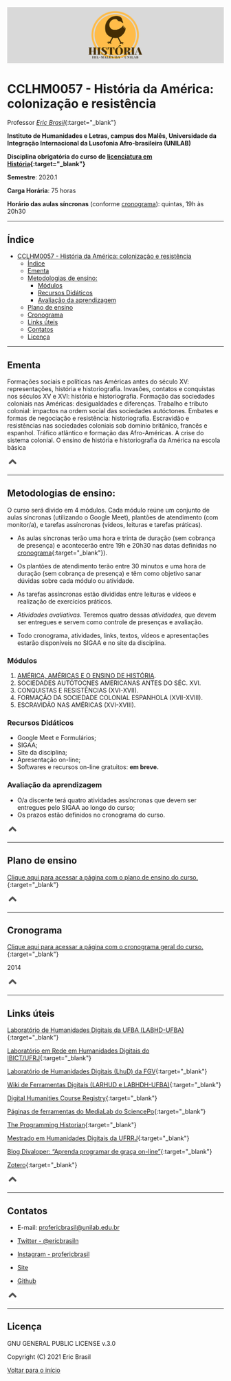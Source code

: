 <div align="center"><img src="imagens/banner1.png" alt="Logo História" title="Logotipo do Curso de História, BA, UNILAB"/></div>

# CCLHM0057 - História da América: colonização e resistência

Professor [_Eric Brasil_](https://ericbrasiln.github.io){:target="_blank"}

**Instituto de Humanidades e Letras, campus dos Malês, Universidade da Integração Internacional da Lusofonia Afro-brasileira (UNILAB)**

**Disciplina obrigatória do curso de [licenciatura em História](http://historia.males.unilab.edu.br/){:target="_blank"}**

**Semestre**: 2020.1

**Carga Horária**: 75 horas

**Horário das aulas síncronas** (conforme [cronograma](#cronograma)): quintas, 19h às 20h30

***

## Índice

- [CCLHM0057 - História da América: colonização e resistência](#cclhm0057---história-da-américa-colonização-e-resistência)
  - [Índice](#índice)
  - [Ementa](#ementa)
  - [Metodologias de ensino:](#metodologias-de-ensino)
    - [Módulos](#módulos)
    - [Recursos Didáticos](#recursos-didáticos)
    - [Avaliação da aprendizagem](#avaliação-da-aprendizagem)
  - [Plano de ensino](#plano-de-ensino)
  - [Cronograma](#cronograma)
  - [Links úteis](#links-úteis)
  - [Contatos](#contatos)
  - [Licença](#licença)

***

## Ementa

Formações sociais e políticas nas Américas antes do século XV: representações, história e
historiografia. Invasões, contatos e conquistas nos séculos XV e XVI: história e historiografia.
Formação das sociedades coloniais nas Américas: desigualdades e diferenças. Trabalho e
tributo colonial: impactos na ordem social das sociedades autóctones. Embates e formas de
negociação e resistência: historiografia. Escravidão e resistências nas sociedades coloniais sob
domínio britânico, francês e espanhol. Tráfico atlântico e formação das Afro-Américas. A
crise do sistema colonial. O ensino de história e historiografia da América na escola básica

[<img src="imagens/arrow.png" height="24" width="24">](#índice)

***

## Metodologias de ensino:
O curso será divido em 4 módulos. Cada módulo reúne um conjunto de aulas síncronas (utilizando o Google Meet), plantões de atendimento (com monitor/a), e tarefas assíncronas (vídeos, leituras e tarefas práticas).

- As aulas síncronas terão uma hora e trinta de duração (sem cobrança de presença) e acontecerão entre 19h e 20h30 nas datas definidas no [cronograma](cronograma.md){:target="_blank"}).

- Os plantões de atendimento terão entre 30 minutos e uma hora de duração (sem cobrança de presença) e têm como objetivo sanar dúvidas sobre cada módulo ou atividade.

- As tarefas assíncronas estão divididas entre leituras e vídeos e realização de exercícios práticos.

-  _Atividades avaliativas_. Teremos quatro dessas _atividades_, que devem ser entregues e servem como controle de presenças e avaliação.

- Todo cronograma, atividades, links, textos, vídeos e apresentações estarão disponíveis no SIGAA e no site da disciplina.

### Módulos

1. [AMÉRICA, AMÉRICAS E O ENSINO DE HISTÓRIA](modulo1/m1.md).
2. SOCIEDADES AUTÓTOCNES AMERICANAS ANTES DO SÉC. XVI.
3. CONQUISTAS E RESISTÊNCIAS (XVI-XVII).
4. FORMAÇÃO DA SOCIEDADE COLONIAL ESPANHOLA (XVII-XVIII).
5. ESCRAVIDÃO NAS AMÉRICAS (XVI-XVIII).

### Recursos Didáticos

- Google Meet e Formulários;
- SIGAA;
- Site da disciplina;
- Apresentação on-line;
- Softwares e recursos on-line gratuitos: **em breve.**

### Avaliação da aprendizagem

- O/a discente terá quatro atividades assíncronas que devem ser entregues pelo SIGAA ao longo do curso;
- Os prazos estão definidos no cronograma do curso.

[<img src="imagens/arrow.png" height="24" width="24">](#índice)

***

## Plano de ensino

[Clique aqui para acessar a página com o plano de ensino do curso.](plano-de-ensino.html){:target="_blank"}

[<img src="imagens/arrow.png" height="24" width="24">](#índice)

***

## Cronograma

[Clique aqui para acessar a página com o cronograma geral do curso.](cronograma.md){:target="_blank"}

2014

[<img src="imagens/arrow.png" height="24" width="24">](#índice)

***

## Links úteis

[Laboratório de Humanidades Digitais da UFBA (LABHD-UFBA)](http://www.labhd.ufba.br/){:target="_blank"}

[Laboratório em Rede em Humanidades Digitais do IBICT/UFRJ](http://www.larhud.ibict.br/){:target="_blank"}

[Laboratório de Humanidades Digitais (LhuD) da FGV](https://cpdoc.fgv.br/laboratorios/lhud){:target="_blank"}

[Wiki de Ferramentas Digitais (LARHUD e LABHDH-UFBA)](http://www.larhud.ibict.br/index.php?title=Ferramentas){:target="_blank"}

[Digital Humanities Course Registry](https://dhcr.clarin-dariah.eu/){:target="_blank"}

[Páginas de ferramentas do MediaLab do SciencePo](https://medialab.sciencespo.fr/en/tools/){:target="_blank"}

[The Programming Historian](https://programminghistorian.org/en/){:target="_blank"}

[Mestrado em Humanidades Digitais da UFRRJ](https://www.dcc.ufrrj.br/ppgihd/){:target="_blank"}

[Blog Divaloper: “Aprenda programar de graça on-line”](https://divaloper.com.br/2019/12/06/aprenda-a-programar-de-graca-e-online/){:target="_blank"}

[Zotero](https://www.zotero.org/){:target="_blank"}

[<img src="imagens/arrow.png" height="24" width="24">](#índice)

***

## Contatos

* E-mail: profericbrasil@unilab.edu.br

* <a href="https://twitter.com/ericbrasiln" target="_blank">Twitter - @ericbrasiln</a>

* <a href="https://www.instagram.com/profericbrasil/" target="_blank"> Instagram - profericbrasil</a>

* <a href="https://ericbrasiln.github.io/" target="_blank"> Site</a>

* <a href= "https://github.com/ericbrasiln/" target="_blank"> Github</a>

[<img src="imagens/arrow.png" height="24" width="24">](#índice)

***

## Licença

GNU GENERAL PUBLIC LICENSE v.3.0

Copyright (C) 2021 Eric Brasil

[Voltar para o início](#cclhm0057---história-da-américa-colonização-e-resistência)
